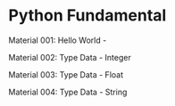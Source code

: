 # Python Fundamental
Material 001: Hello World - 

Material 002: Type Data - Integer

Material 003: Type Data - Float

Material 004: Type Data - String

